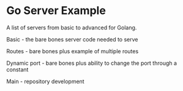 # Go Server Example

A list of servers from basic to advanced for Golang.

Basic - the bare bones server code needed to serve

Routes - bare bones plus example of multiple routes

Dynamic port - bare bones plus ability to change the port through a constant

Main - repository development


